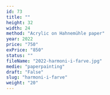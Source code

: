 ```yaml
---
id: 73
title: ""
height: 32
width: 24
method: "Acrylic on Hahnemühle paper"
year: 2022
price: "750"
exPrice: "850"
status: ""
fileName: "2022-harmoni-i-farve.jpg"
medie: "paperpainting"
draft: "False"
slug: "harmoni-i-farve"
weight: "20"
---
```

